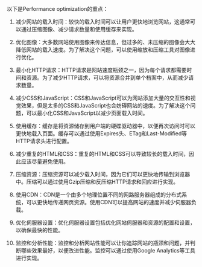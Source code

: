 

以下是Performance optimization的重点：

1. 减少网站的载入时间：较快的载入时间可以让用户更快地浏览网站，这通常可以通过压缩图像、减少请求数量和使用缓存来实现。

2. 优化图像：大多数网站使用图像来传达信息，但过多的、未压缩的图像会大大降低网站的载入速度。为了解决这个问题，可以使用缩放和压缩工具对图像进行优化。

3. 最小化HTTP请求：HTTP请求是网站速度瓶颈之一，因为每个请求都需要时间和资源。为了减少HTTP请求，可以将资源合并到单个档案中，从而减少请求数量。

4. 减少CSS和JavaScript：CSS和JavaScript可以为网站添加大量的交互性和视觉效果，但是太多的CSS和JavaScript也会妨碍网站的速度。为了解决这个问题，可以最小化CSS和JavaScript以减少页面载入时间。

5. 使用缓存：缓存是将资源储存到用户端的硬碟驱动器中，以便再次访问时可以更快地载入页面。缓存可以通过使用Expires头、ETag和Last-Modified等HTTP请求头进行配置。

6. 减少重复的HTML和CSS：重复的HTML和CSS可以导致较长的载入时间，因此应该尽量避免使用。

7. 压缩资源：压缩资源可以减少载入时间，因为它们可以更快地传输到浏览器中。压缩可以通过使用Gzip压缩和反压缩HTTP请求和回应进行实现。

8. 使用CDN：CDN是一个由多个地理位置不同的网路服务器组成的分布式系统，可以更快地传递网页资源。使用CDN可以提高网站的速度并减少伺服器负载。

9. 优化伺服器设置：优化伺服器设置包括优化网站伺服器和资源的配置和设置，以确保最快的性能。

10. 监控和分析性能：监控和分析网站性能可以让你追踪网站的瓶颈和问题，并判断哪些效果最好，以便改进性能。监控可以通过使用Google Analytics等工具进行实现。